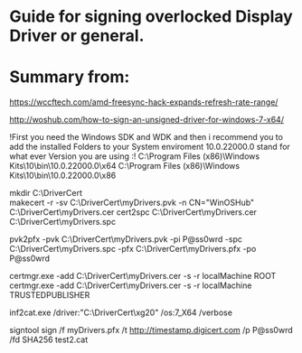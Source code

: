 # Guide for signing overlocked Display Driver or general.
# Summary from:

https://wccftech.com/amd-freesync-hack-expands-refresh-rate-range/ 

http://woshub.com/how-to-sign-an-unsigned-driver-for-windows-7-x64/

!First you need the Windows SDK and WDK and then i recommend you to add the installed Folders to your System enviroment
10.0.22000.0 stand for what ever Version you are using :!
C:\Program Files (x86)\Windows Kits\10\bin\10.0.22000.0\x64
C:\Program Files (x86)\Windows Kits\10\bin\10.0.22000.0\x86



mkdir C:\DriverCert\
makecert -r -sv C:\DriverCert\myDrivers.pvk -n CN="WinOSHub" C:\DriverCert\myDrivers.cer
cert2spc C:\DriverCert\myDrivers.cer C:\DriverCert\myDrivers.spc

pvk2pfx -pvk C:\DriverCert\myDrivers.pvk -pi P@ss0wrd -spc C:\DriverCert\myDrivers.spc -pfx C:\DriverCert\myDrivers.pfx -po P@ss0wrd

certmgr.exe -add C:\DriverCert\myDrivers.cer -s -r localMachine ROOT
certmgr.exe -add C:\DriverCert\myDrivers.cer -s -r localMachine TRUSTEDPUBLISHER



inf2cat.exe /driver:"C:\DriverCert\xg20" /os:7_X64 /verbose

signtool sign /f myDrivers.pfx /t http://timestamp.digicert.com /p P@ss0wrd  /fd SHA256 test2.cat
